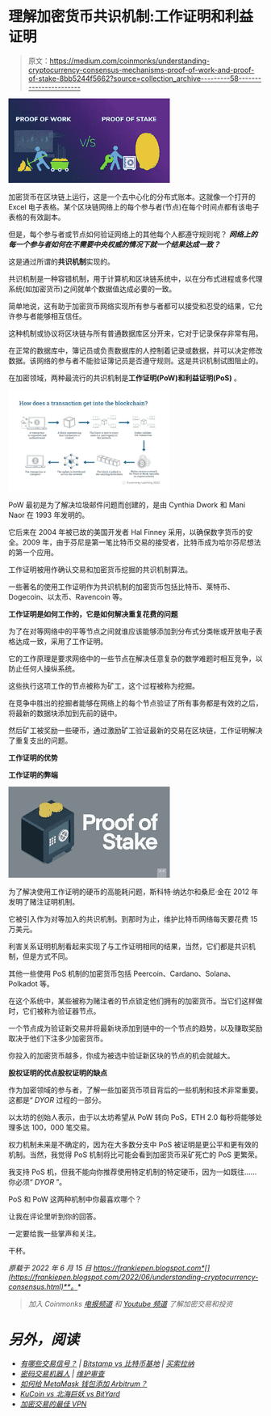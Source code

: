 # 理解加密货币共识机制:工作证明和利益证明

> 原文：<https://medium.com/coinmonks/understanding-cryptocurrency-consensus-mechanisms-proof-of-work-and-proof-of-stake-8bb5244f5662?source=collection_archive---------58----------------------->

![](img/24f44590e88a4cea48d8b78633757b79.png)

加密货币在区块链上运行，这是一个去中心化的分布式账本。这就像一个打开的 Excel 电子表格。某个区块链网络上的每个参与者(节点)在每个时间点都有该电子表格的有效副本。

但是，每个参与者或节点如何验证网络上的其他每个人都遵守规则呢？ ***网络上的每一个参与者如何在不需要中央权威的情况下就一个结果达成一致？***

这是通过所谓的**共识机制**实现的。

共识机制是一种容错机制，用于计算机和区块链系统中，以在分布式进程或多代理系统(如加密货币)之间就单个数据值达成必要的一致。

简单地说，这有助于加密货币网络实现所有参与者都可以接受和忍受的结果，它允许参与者能够相互信任。

这种机制或协议将区块链与所有普通数据库区分开来，它对于记录保存非常有用。

在正常的数据库中，簿记员或负责数据库的人控制着记录或数据，并可以决定修改数据。该网络的参与者不能验证簿记员是否遵守规则。这是共识机制试图阻止的。

在加密领域，两种最流行的共识机制是**工作证明(PoW)和利益证明(PoS)** 。

![](img/f5216e106bf7b67984ce7574856c1a15.png)

PoW 最初是为了解决垃圾邮件问题而创建的，是由 Cynthia Dwork 和 Mani Naor 在 1993 年发明的。

它后来在 2004 年被已故的美国开发者 Hal Finney 采用，以确保数字货币的安全。2009 年，由于芬尼是第一笔比特币交易的接受者，比特币成为哈尔芬尼想法的第一个应用。

工作证明被用作确认交易和加密货币挖掘的共识机制算法。

一些著名的使用工作证明作为共识机制的加密货币包括比特币、莱特币、Dogecoin、以太币、Ravencoin 等。

**工作证明是如何工作的，它是如何解决重复花费的问题**

为了在对等网络中的平等节点之间就谁应该能够添加到分布式分类帐或开放电子表格达成一致，采用了工作证明。

它的工作原理是要求网络中的一些节点在解决任意复杂的数学难题时相互竞争，以防止任何人操纵系统。

这些执行这项工作的节点被称为矿工，这个过程被称为挖掘。

在竞争中胜出的挖掘者能够在网络上的每个节点验证了所有事务都是有效的之后，将最新的数据块添加到先前的链中。

然后矿工被奖励一些硬币，通过激励矿工验证最新的交易在区块链，工作证明解决了重复支出的问题。

**工作证明的优势**

**工作证明的弊端**

![](img/db0b7a96514f2fe0a528dfa0d016f4f7.png)

为了解决使用工作证明的硬币的高能耗问题，斯科特·纳达尔和桑尼·金在 2012 年发明了赌注证明机制。

它被引入作为对等加入的共识机制。到那时为止，维护比特币网络每天要花费 15 万美元。

利害关系证明机制看起来实现了与工作证明相同的结果，当然，它们都是共识机制，但是方式不同。

其他一些使用 PoS 机制的加密货币包括 Peercoin、Cardano、Solana、Polkadot 等。

在这个系统中，某些被称为赌注者的节点锁定他们拥有的加密货币。当它们这样做时，它们被称为验证器节点。

一个节点成为验证新交易并将最新块添加到链中的一个节点的趋势，以及赚取奖励取决于他们下注多少加密货币。

你投入的加密货币越多，你成为被选中验证新区块的节点的机会就越大。

**股权证明的优点股权证明的缺点**

作为加密领域的参与者，了解一些加密货币项目背后的一些机制和技术非常重要。这都是“ *DYOR* 过程的一部分。

以太坊的创始人表示，由于以太坊希望从 PoW 转向 PoS，ETH 2.0 每秒将能够处理多达 100，000 笔交易。

权力机制未来是不确定的，因为在大多数分支中 PoS 被证明是更公平和更有效的机制。当然，我觉得 PoS 机制将比可能会看到加密货币采矿死亡的 PoS 更繁荣。

我支持 PoS 机，但我不能向你推荐使用特定机制的特定硬币，因为一如既往……你必须“ *DYOR* ”。

PoS 和 PoW 这两种机制中你最喜欢哪个？

让我在评论里听到你的回答。

一定要给我一些掌声和关注。

干杯。

*原载于 2022 年 6 月 15 日 https://frankiepen.blogspot.com*[](https://frankiepen.blogspot.com/2022/06/understanding-cryptocurrency-consensus.html)**。**

> **加入 Coinmonks* [*电报频道*](https://t.me/coincodecap) *和* [*Youtube 频道*](https://www.youtube.com/c/coinmonks/videos) *了解加密交易和投资**

# *另外，阅读*

*   *[有哪些交易信号？](https://coincodecap.com/trading-signal) | [Bitstamp vs 比特币基地](https://coincodecap.com/bitstamp-coinbase) | [买索拉纳](https://coincodecap.com/buy-solana)*
*   *[密码交易机器人](/coinmonks/crypto-trading-bot-c2ffce8acb2a) | [维护审查](https://coincodecap.com/uphold-review)*
*   *[如何给 MetaMask 钱包添加 Arbitrum？](https://coincodecap.com/how-to-add-arbitrum-to-metamask-wallet)*
*   *[KuCoin vs 北海巨妖 vs BitYard](https://coincodecap.com/kucoin-vs-kraken-vs-bityard)*
*   *[加密交易的最佳 VPN](https://coincodecap.com/best-vpns-for-crypto-trading)*